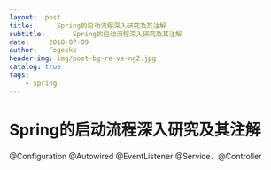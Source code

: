 ```yaml
---
layout:  post
title:		Spring的启动流程深入研究及其注解
subtitle:		Spring的启动流程深入研究及其注解
date:     2018-07-09
author:   Fogeeks
header-img: img/post-bg-re-vs-ng2.jpg
catalog: true
tags:
    - Spring
---
```

 
#	Spring的启动流程深入研究及其注解
 @Configuration
 @Autowired 
 @EventListener
 @Service、@Controller
 
 
 
 
 
 
